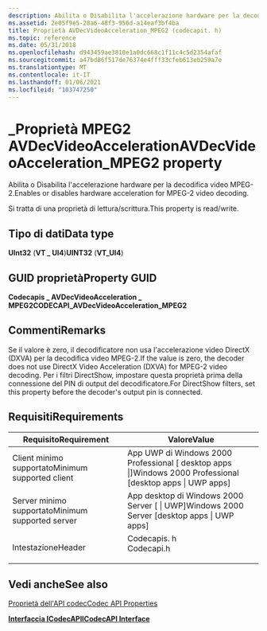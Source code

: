 ```yaml
---
description: Abilita o Disabilita l'accelerazione hardware per la decodifica video MPEG-2.
ms.assetid: 2e05f9e5-28a6-48f3-956d-a14eaf3bf4ba
title: Proprietà AVDecVideoAcceleration_MPEG2 (codecapit. h)
ms.topic: reference
ms.date: 05/31/2018
ms.openlocfilehash: d943459ae3810e1a0dc668c1f11c4c5d2354afaf
ms.sourcegitcommit: a47bd86f517de76374e4fff33cfeb613eb259a7e
ms.translationtype: MT
ms.contentlocale: it-IT
ms.lasthandoff: 01/06/2021
ms.locfileid: "103747250"
---
```

# <a name="avdecvideoacceleration_mpeg2-property"></a><span data-ttu-id="a2a09-103">\_Proprietà MPEG2 AVDecVideoAcceleration</span><span class="sxs-lookup"><span data-stu-id="a2a09-103">AVDecVideoAcceleration\_MPEG2 property</span></span>

<span data-ttu-id="a2a09-104">Abilita o Disabilita l'accelerazione hardware per la decodifica video MPEG-2.</span><span class="sxs-lookup"><span data-stu-id="a2a09-104">Enables or disables hardware acceleration for MPEG-2 video decoding.</span></span>

<span data-ttu-id="a2a09-105">Si tratta di una proprietà di lettura/scrittura.</span><span class="sxs-lookup"><span data-stu-id="a2a09-105">This property is read/write.</span></span>

## <a name="data-type"></a><span data-ttu-id="a2a09-106">Tipo di dati</span><span class="sxs-lookup"><span data-stu-id="a2a09-106">Data type</span></span>

<span data-ttu-id="a2a09-107">**UInt32** (**VT \_ UI4**)</span><span class="sxs-lookup"><span data-stu-id="a2a09-107">**UINT32** (**VT\_UI4**)</span></span>

## <a name="property-guid"></a><span data-ttu-id="a2a09-108">GUID proprietà</span><span class="sxs-lookup"><span data-stu-id="a2a09-108">Property GUID</span></span>

<span data-ttu-id="a2a09-109">**Codecapis \_ AVDecVideoAcceleration \_ MPEG2**</span><span class="sxs-lookup"><span data-stu-id="a2a09-109">**CODECAPI\_AVDecVideoAcceleration\_MPEG2**</span></span>

## <a name="remarks"></a><span data-ttu-id="a2a09-110">Commenti</span><span class="sxs-lookup"><span data-stu-id="a2a09-110">Remarks</span></span>

<span data-ttu-id="a2a09-111">Se il valore è zero, il decodificatore non usa l'accelerazione video DirectX (DXVA) per la decodifica video MPEG-2.</span><span class="sxs-lookup"><span data-stu-id="a2a09-111">If the value is zero, the decoder does not use DirectX Video Acceleration (DXVA) for MPEG-2 video decoding.</span></span> <span data-ttu-id="a2a09-112">Per i filtri DirectShow, impostare questa proprietà prima della connessione del PIN di output del decodificatore.</span><span class="sxs-lookup"><span data-stu-id="a2a09-112">For DirectShow filters, set this property before the decoder's output pin is connected.</span></span>

## <a name="requirements"></a><span data-ttu-id="a2a09-113">Requisiti</span><span class="sxs-lookup"><span data-stu-id="a2a09-113">Requirements</span></span>



| <span data-ttu-id="a2a09-114">Requisito</span><span class="sxs-lookup"><span data-stu-id="a2a09-114">Requirement</span></span> | <span data-ttu-id="a2a09-115">Valore</span><span class="sxs-lookup"><span data-stu-id="a2a09-115">Value</span></span> |
|-------------------------------------|---------------------------------------------------------------------------------------|
| <span data-ttu-id="a2a09-116">Client minimo supportato</span><span class="sxs-lookup"><span data-stu-id="a2a09-116">Minimum supported client</span></span><br/> | <span data-ttu-id="a2a09-117">App UWP di Windows 2000 Professional \[ desktop apps \|\]</span><span class="sxs-lookup"><span data-stu-id="a2a09-117">Windows 2000 Professional \[desktop apps \| UWP apps\]</span></span><br/>                     |
| <span data-ttu-id="a2a09-118">Server minimo supportato</span><span class="sxs-lookup"><span data-stu-id="a2a09-118">Minimum supported server</span></span><br/> | <span data-ttu-id="a2a09-119">App desktop di Windows 2000 Server \[ \| UWP\]</span><span class="sxs-lookup"><span data-stu-id="a2a09-119">Windows 2000 Server \[desktop apps \| UWP apps\]</span></span><br/>                           |
| <span data-ttu-id="a2a09-120">Intestazione</span><span class="sxs-lookup"><span data-stu-id="a2a09-120">Header</span></span><br/>                   | <dl> <span data-ttu-id="a2a09-121"><dt>Codecapis. h</dt></span><span class="sxs-lookup"><span data-stu-id="a2a09-121"><dt>Codecapi.h</dt></span></span> </dl> |



## <a name="see-also"></a><span data-ttu-id="a2a09-122">Vedi anche</span><span class="sxs-lookup"><span data-stu-id="a2a09-122">See also</span></span>

<dl> <dt>

[<span data-ttu-id="a2a09-123">Proprietà dell'API codec</span><span class="sxs-lookup"><span data-stu-id="a2a09-123">Codec API Properties</span></span>](codec-api-properties.md)
</dt> <dt>

[<span data-ttu-id="a2a09-124">**Interfaccia ICodecAPI**</span><span class="sxs-lookup"><span data-stu-id="a2a09-124">**ICodecAPI Interface**</span></span>](/windows/desktop/api/Strmif/nn-strmif-icodecapi)
</dt> </dl>

 

 




